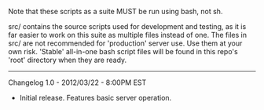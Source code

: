 Note that these scripts as a suite MUST be run using bash, not sh.

src/ contains the source scripts used for development and testing, as it is far easier to work on this suite as multiple files instead of one.
The files in src/ are not recommended for 'production' server use. Use them at your own risk.
'Stable' all-in-one bash script files will be found in this repo's 'root' directory when they are ready.

----------
Changelog
1.0 - 2012/03/22 - 8:00PM EST

* Initial release. Features basic server operation.